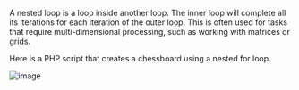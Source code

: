 A nested loop is a loop inside another loop. The inner loop will complete all its iterations for each iteration of the outer loop. This is often used for tasks that require multi-dimensional processing, such as working with matrices or grids.

Here is a PHP script that creates a chessboard using a nested for loop.

![image](https://github.com/user-attachments/assets/da7b4b16-b08f-4bdd-921d-e678d4bf87d4)
